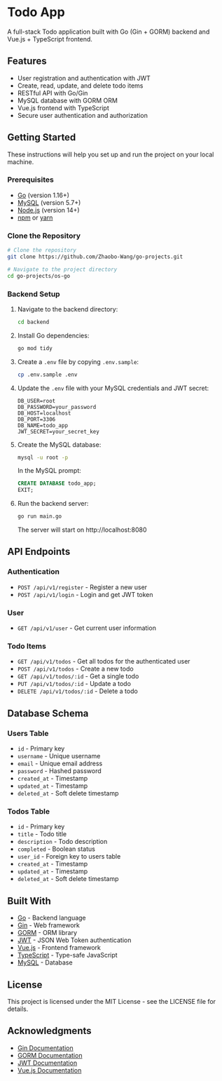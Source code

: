 # Todo App

A full-stack Todo application built with Go (Gin + GORM) backend and Vue.js + TypeScript frontend.

## Features

- User registration and authentication with JWT
- Create, read, update, and delete todo items
- RESTful API with Go/Gin
- MySQL database with GORM ORM
- Vue.js frontend with TypeScript
- Secure user authentication and authorization

## Getting Started

These instructions will help you set up and run the project on your local machine.

### Prerequisites

- [Go](https://golang.org/dl/) (version 1.16+)
- [MySQL](https://dev.mysql.com/downloads/) (version 5.7+)
- [Node.js](https://nodejs.org/) (version 14+)
- [npm](https://www.npmjs.com/) or [yarn](https://yarnpkg.com/)

### Clone the Repository

```bash
# Clone the repository
git clone https://github.com/Zhaobo-Wang/go-projects.git

# Navigate to the project directory
cd go-projects/os-go
```

### Backend Setup

1. Navigate to the backend directory:
   ```bash
   cd backend
   ```

2. Install Go dependencies:
   ```bash
   go mod tidy
   ```

3. Create a `.env` file by copying `.env.sample`:
   ```bash
   cp .env.sample .env
   ```

4. Update the `.env` file with your MySQL credentials and JWT secret:
   ```
   DB_USER=root
   DB_PASSWORD=your_password
   DB_HOST=localhost
   DB_PORT=3306
   DB_NAME=todo_app
   JWT_SECRET=your_secret_key
   ```

5. Create the MySQL database:
   ```bash
   mysql -u root -p
   ```
   
   In the MySQL prompt:
   ```sql
   CREATE DATABASE todo_app;
   EXIT;
   ```

6. Run the backend server:
   ```bash
   go run main.go
   ```

   The server will start on http://localhost:8080

## API Endpoints

### Authentication
- `POST /api/v1/register` - Register a new user
- `POST /api/v1/login` - Login and get JWT token

### User
- `GET /api/v1/user` - Get current user information

### Todo Items
- `GET /api/v1/todos` - Get all todos for the authenticated user
- `POST /api/v1/todos` - Create a new todo
- `GET /api/v1/todos/:id` - Get a single todo
- `PUT /api/v1/todos/:id` - Update a todo
- `DELETE /api/v1/todos/:id` - Delete a todo

## Database Schema

### Users Table
- `id` - Primary key
- `username` - Unique username
- `email` - Unique email address
- `password` - Hashed password
- `created_at` - Timestamp
- `updated_at` - Timestamp
- `deleted_at` - Soft delete timestamp

### Todos Table
- `id` - Primary key
- `title` - Todo title
- `description` - Todo description
- `completed` - Boolean status
- `user_id` - Foreign key to users table
- `created_at` - Timestamp
- `updated_at` - Timestamp
- `deleted_at` - Soft delete timestamp

## Built With

- [Go](https://golang.org/) - Backend language
- [Gin](https://github.com/gin-gonic/gin) - Web framework
- [GORM](https://gorm.io/) - ORM library
- [JWT](https://github.com/golang-jwt/jwt) - JSON Web Token authentication
- [Vue.js](https://vuejs.org/) - Frontend framework
- [TypeScript](https://www.typescriptlang.org/) - Type-safe JavaScript
- [MySQL](https://www.mysql.com/) - Database

## License

This project is licensed under the MIT License - see the LICENSE file for details.

## Acknowledgments

- [Gin Documentation](https://gin-gonic.com/docs/)
- [GORM Documentation](https://gorm.io/docs/)
- [JWT Documentation](https://github.com/golang-jwt/jwt)
- [Vue.js Documentation](https://vuejs.org/guide/introduction.html)